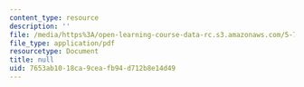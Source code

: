 ```yaml
---
content_type: resource
description: ''
file: /media/https%3A/open-learning-course-data-rc.s3.amazonaws.com/5-73-quantum-mechanics-i-fall-2018/7653ab1018ca9ceafb94d712b8e14d49_MIT5_73F18_Lec14.pdf
file_type: application/pdf
resourcetype: Document
title: null
uid: 7653ab10-18ca-9cea-fb94-d712b8e14d49
---
```

